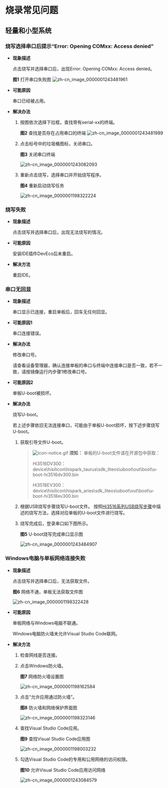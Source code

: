 # 烧录常见问题


## 轻量和小型系统


### 烧写选择串口后提示“Error: Opening COMxx: Access denied”

- **现象描述**

  点击烧写并选择串口后，出现Error: Opening COMxx: Access denied。

    **图1** 打开串口失败图
    ![zh-cn_image_0000001243481961](figures/zh-cn_image_0000001243481961.png)

- **可能原因**

  串口已经被占用。

- **解决办法**

  1. 按图依次选择下拉框，查找带有serial-xx的终端。
    

     **图2** 查找是否存在占用串口的终端
     ![zh-cn_image_0000001243481989](figures/zh-cn_image_0000001243481989.png)

  2. 点击标号中的垃圾桶图标，关闭串口。
    
     **图3** 关闭串口终端 

     ![zh-cn_image_0000001243082093](figures/zh-cn_image_0000001243082093.png)

  3. 重新点击烧写，选择串口并开始烧写程序。
    
     **图4** 重新启动烧写任务 

     ![zh-cn_image_0000001198322224](figures/zh-cn_image_0000001198322224.png)


### 烧写失败

- **现象描述**

  点击烧写并选择串口后，出现无法烧写的情况。

- **可能原因**

  安装IDE插件DevEco后未重启。

- **解决方法**

  重启IDE。


### 串口无回显

- **现象描述**

  串口显示已连接，重启单板后，回车无任何回显。

- **可能原因1**

  串口连接错误。

- **解决办法**

  修改串口号。

  请查看设备管理器，确认连接单板的串口与终端中连接串口是否一致，若不一致，请按镜像运行内步骤1修改串口号。

- **可能原因2**

  单板U-boot被损坏。

- **解决办法**

  烧写U-boot。

  若上述步骤依旧无法连接串口，可能由于单板U-boot损坏，按下述步骤烧写U-boot。

  1. 获取引导文件U-boot。
     > ![icon-notice.gif](public_sys-resources/icon-notice.gif) **须知：**
     > 单板的U-boot文件请在开源包中获取：
     > 
     > Hi3516DV300：device\hisilicon\hispark_taurus\sdk_liteos\uboot\out\boot\u-boot-hi3516dv300.bin
     > 
     > Hi3518EV300：device\hisilicon\hispark_aries\sdk_liteos\uboot\out\boot\u-boot-hi3518ev300.bin

  2. 根据USB烧写步骤烧写U-boot文件。
   按照[Hi3516系列USB烧写步骤](../quick-start/quickstart-ide-3516-burn.md)中描述的烧写方法，选择对应单板的U-boot文件进行烧写。

  3. 烧写完成后，登录串口如下图所示。

     **图5** U-boot烧写完成串口显示图 

     ![zh-cn_image_0000001243484907](figures/zh-cn_image_0000001243484907.png)


### Windows电脑与单板网络连接失败

- **现象描述**

  点击烧写并选择串口后，无法获取文件。

    **图6** 网络不通，单板无法获取文件图 
  
    ![zh-cn_image_0000001198322428](figures/zh-cn_image_0000001198322428.png)

- **可能原因**

  单板网络与Windows电脑不联通。

  Windows电脑防火墙未允许Visual Studio Code联网。

- **解决方法**

  1. 检查网线是否连接。

  2. 点击Windows防火墙。
    
     **图7** 网络防火墙设置图 
     
     ![zh-cn_image_0000001198162584](figures/zh-cn_image_0000001198162584.png)

  3. 点击“允许应用通过防火墙”。
    
     **图8** 防火墙和网络保护界面图 
     
     ![zh-cn_image_0000001198323146](figures/zh-cn_image_0000001198323146.png)

  4. 查找Visual Studio Code应用。
    
     **图9** 查找Visual Studio Code应用图 
    
     ![zh-cn_image_0000001198003232](figures/zh-cn_image_0000001198003232.png)

  5. 勾选Visual Studio Code的专用和公用网络的访问权限。
    
     **图10** 允许Visual Studio Code应用访问网络 
  
     ![zh-cn_image_0000001243084579](figures/zh-cn_image_0000001243084579.png)
